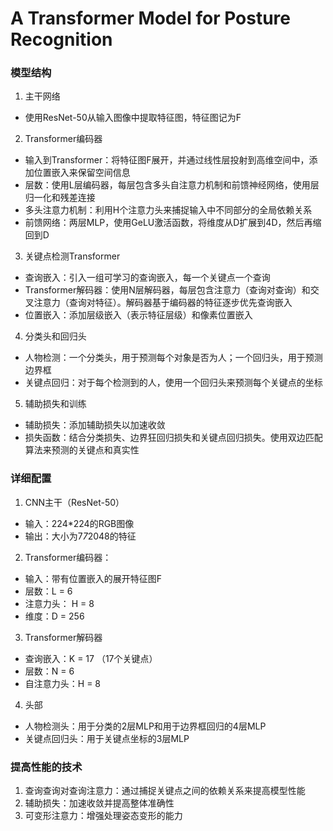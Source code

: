 # A Transformer Model for Posture Recognition

### 模型结构
1. 主干网络
  + 使用ResNet-50从输入图像中提取特征图，特征图记为F
2. Transformer编码器
  + 输入到Transformer：将特征图F展开，并通过线性层投射到高维空间中，添加位置嵌入来保留空间信息
  + 层数：使用L层编码器，每层包含多头自注意力机制和前馈神经网络，使用层归一化和残差连接
  + 多头注意力机制：利用H个注意力头来捕捉输入中不同部分的全局依赖关系
  + 前馈网络：两层MLP，使用GeLU激活函数，将维度从D扩展到4D，然后再缩回到D
3. 关键点检测Transformer
  + 查询嵌入：引入一组可学习的查询嵌入，每一个关键点一个查询
  + Transformer解码器：使用N层解码器，每层包含注意力（查询对查询）和交叉注意力（查询对特征）。解码器基于编码器的特征逐步优先查询嵌入
  + 位置嵌入：添加层级嵌入（表示特征层级）和像素位置嵌入
4. 分类头和回归头
  + 人物检测：一个分类头，用于预测每个对象是否为人；一个回归头，用于预测边界框
  + 关键点回归：对于每个检测到的人，使用一个回归头来预测每个关键点的坐标
5. 辅助损失和训练
  + 辅助损失：添加辅助损失以加速收敛
  + 损失函数：结合分类损失、边界狂回归损失和关键点回归损失。使用双边匹配算法来预测的关键点和真实性

### 详细配置
1. CNN主干（ResNet-50）
  + 输入：224*224的RGB图像
  + 输出：大小为7*7*2048的特征
2. Transformer编码器：
  + 输入：带有位置嵌入的展开特征图F
  + 层数：L = 6
  + 注意力头： H = 8
  + 维度：D = 256
3. Transformer解码器
  + 查询嵌入：K = 17 （17个关键点）
  + 层数：N = 6
  + 自注意力头：H = 8
4. 头部
  + 人物检测头：用于分类的2层MLP和用于边界框回归的4层MLP
  + 关键点回归头：用于关键点坐标的3层MLP

### 提高性能的技术
1. 查询查询对查询注意力：通过捕捉关键点之间的依赖关系来提高模型性能
2. 辅助损失：加速收敛并提高整体准确性
3. 可变形注意力：增强处理姿态变形的能力
